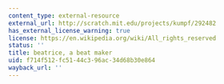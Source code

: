 ```yaml
---
content_type: external-resource
external_url: http://scratch.mit.edu/projects/kumpf/292482
has_external_license_warning: true
license: https://en.wikipedia.org/wiki/All_rights_reserved
status: ''
title: beatrice, a beat maker
uid: f714f512-fc51-44c3-96ac-34d68b30e864
wayback_url: ''
---
```


